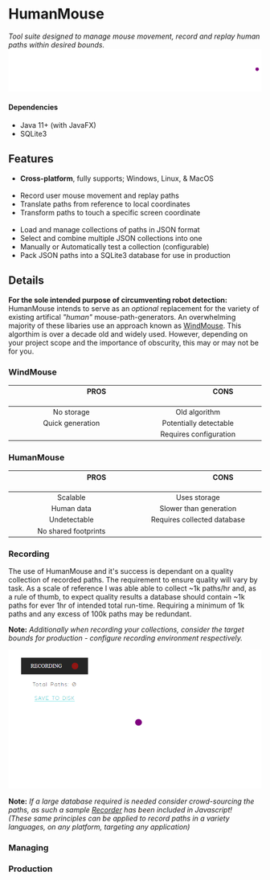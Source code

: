 # HumanMouse
_Tool suite designed to manage mouse movement, record and replay human paths within desired bounds._
![Paths](example_paths_drawn.gif)

#### Dependencies
- Java 11+ (with JavaFX)
- SQLite3

## Features
- **Cross-platform**, fully supports; Windows, Linux, & MacOS
<br></br>
- Record user mouse movement and replay paths 
- Translate paths from reference to local coordinates
- Transform paths to touch a specific screen coordinate
<br></br>
- Load and manage collections of paths in JSON format
- Select and combine multiple JSON collections into one
- Manually or Automatically test a collection (configurable)
- Pack JSON paths into a SQLite3 database for use in production

## Details
**For the sole intended purpose of circumventing robot detection:** HumanMouse intends to serve as an *optional* replacement for the variety of existing artifical *"human"* mouse-path-generators. An overwhelming majority of these libaries use an approach known as [WindMouse](https://ben.land/post/2021/04/25/windmouse-human-mouse-movement/). This algorthim is over a decade old and widely used. However, depending on your project scope and the importance of obscurity, this may or may not be for you.

### WindMouse
| <img width="100px"/>PROS<img width="100px"/> | <img width="100px"/>CONS<img width="100px"/> |
| :----: | :-----------: |
| No storage  | Old algorithm |
| Quick generation | Potentially detectable |
| &nbsp; | Requires configuration |

### HumanMouse
| <img width="100px"/>PROS<img width="100px"/> | <img width="100px"/>CONS<img width="100px"/> |
| :----: | :-----------: |
| Scalable  | Uses storage |
| Human data | Slower than generation |
| Undetectable  | Requires collected database |
| No shared footprints  |  |

### Recording
The use of HumanMouse and it's success is dependant on a quality collection of recorded paths. The requirement to ensure quality will vary by task. As a scale of reference I was able able to collect ~1k paths/hr and, as a rule of thumb, to expect quality results a database should contain ~1k paths for ever 1hr of intended total run-time. Requiring a minimum of 1k paths and any excess of 100k paths may be redundant.

**Note:** *Additionally when recording your collections, consider the target bounds for production - configure recording environment respectively.*

![Recording](recording.gif)
  
**Note:** *If a large database required is needed consider crowd-sourcing the paths, as such a sample [Recorder](https://github.com/EricBallard/HumanMouse/blob/main/src/main/js/recorder/scripts/recorder.js) has been included in Javascript!   
(These same principles can be applied to record paths in a variety languages, on any platform, targeting any application)*

### Managing

### Production

